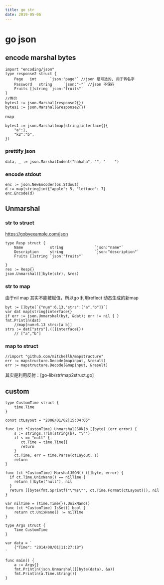 ```yaml
---
title: go str
date: 2019-05-06
---
```

# go json

## encode marshal bytes

    import "encoding/json"
    type response2 struct {
        Page   int      `json:"page"` //json 是可选的, 用于转名字
        Password   string     `json:"-"` //json 不保存
        Fruits []string `json:"fruits"`
    }
    //等价
    bytes1 := json.Marshal(response2{})
    bytes1 := json.Marshal(&response2{})

map

    bytes1 := json.Marshal(map[string]interface{}{
        "a":1,
        "k2":"b",
    })

### prettify json
    data, _ := json.MarshalIndent("hahaha", "", "    ")

### encode stdout
    enc := json.NewEncoder(os.Stdout)
    d := map[string]int{"apple": 5, "lettuce": 7}
    enc.Encode(d)

## Unmarshal
### str to struct
https://gobyexample.com/json

    type Resp struct {
        Name            string              `json:"name"`
        Description     string              `json:"description"`
        Fruits []string `json:"fruits"`

    }
    res := Resp{}
    json.Unmarshal([]byte(str), &res)

### str to map 
由于nil map 其实不能被赋值，所以go 利用reflect 动态生成的新map

    byt := []byte(`{"num":6.13,"strs":["a","b"]}`)
    var dat map[string]interface{}
    if err := json.Unmarshal(byt, &dat); err != nil { }
    fmt.Println(dat)    
        //map[num:6.13 strs:[a b]]
    strs := dat["strs"].([]interface{})
        // ["a","b"]

### map to struct
    //import "github.com/mitchellh/mapstructure"
	err := mapstructure.Decode(mapinput, &result)
	err := mapstructure.Decode(&mapinput, &result)

其实是利用反射：[go-lib/str/map2struct.go]

## custom

    type CustomTime struct {
        time.Time
    }
    
    const ctLayout = "2006/01/02|15:04:05"
    
    func (ct *CustomTime) UnmarshalJSON(b []byte) (err error) {
        s := strings.Trim(string(b), "\"")
        if s == "null" {
           ct.Time = time.Time{}
           return
        }
        ct.Time, err = time.Parse(ctLayout, s)
        return
    }
    
    func (ct *CustomTime) MarshalJSON() ([]byte, error) {
      if ct.Time.UnixNano() == nilTime {
        return []byte("null"), nil
      }
      return []byte(fmt.Sprintf("\"%s\"", ct.Time.Format(ctLayout))), nil
    }
    
    var nilTime = (time.Time{}).UnixNano()
    func (ct *CustomTime) IsSet() bool {
        return ct.UnixNano() != nilTime
    }
    
    type Args struct {
        Time CustomTime
    }
    
    var data = `
        {"Time": "2014/08/01|11:27:18"}
    `
    
    func main() {
        a := Args{}
        fmt.Println(json.Unmarshal([]byte(data), &a))
        fmt.Println(a.Time.String())
    }
